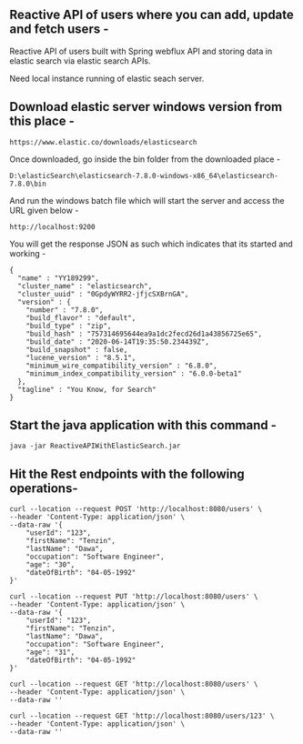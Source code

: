 ## Reactive API of users where you can add, update and fetch users -

Reactive API of users built with Spring webflux API and storing data in elastic search via elastic search APIs.

Need local instance running of elastic seach server.

## Download elastic server windows version from this place -

```
https://www.elastic.co/downloads/elasticsearch
```
Once downloaded, go inside the bin folder from the downloaded place -

```
D:\elasticSearch\elasticsearch-7.8.0-windows-x86_64\elasticsearch-7.8.0\bin
```

And run the windows batch file which will start the server and access the URL given below - 

```
http://localhost:9200
```

You will get the response JSON as such which indicates that its started and working - 

```
{
  "name" : "YY189299",
  "cluster_name" : "elasticsearch",
  "cluster_uuid" : "0GpdyWYRR2-jfjcSXBrnGA",
  "version" : {
    "number" : "7.8.0",
    "build_flavor" : "default",
    "build_type" : "zip",
    "build_hash" : "757314695644ea9a1dc2fecd26d1a43856725e65",
    "build_date" : "2020-06-14T19:35:50.234439Z",
    "build_snapshot" : false,
    "lucene_version" : "8.5.1",
    "minimum_wire_compatibility_version" : "6.8.0",
    "minimum_index_compatibility_version" : "6.0.0-beta1"
  },
  "tagline" : "You Know, for Search"
}
```
## Start the java application with this command - 

```
java -jar ReactiveAPIWithElasticSearch.jar 
```

## Hit the Rest endpoints with the following operations- 

```
curl --location --request POST 'http://localhost:8080/users' \
--header 'Content-Type: application/json' \
--data-raw '{
    "userId": "123",
    "firstName": "Tenzin",
    "lastName": "Dawa",
    "occupation": "Software Engineer",
    "age": "30",
    "dateOfBirth": "04-05-1992"
}'
```
```
curl --location --request PUT 'http://localhost:8080/users' \
--header 'Content-Type: application/json' \
--data-raw '{
    "userId": "123",
    "firstName": "Tenzin",
    "lastName": "Dawa",
    "occupation": "Software Engineer",
    "age": "31",
    "dateOfBirth": "04-05-1992"
}'
```
```
curl --location --request GET 'http://localhost:8080/users' \
--header 'Content-Type: application/json' \
--data-raw ''
```
```
curl --location --request GET 'http://localhost:8080/users/123' \
--header 'Content-Type: application/json' \
--data-raw ''
```

